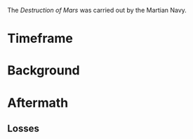The *Destruction of Mars* was carried out by the Martian Navy.

# Timeframe


# Background


# Aftermath


## Losses

